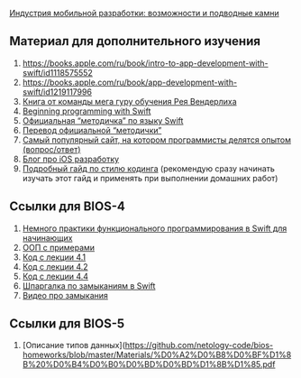 [Индустрия мобильной разработки: возможности и подводные камни](https://www.youtube.com/watch?v=27NGRO7iWv4)

## Материал для дополнительного изучения

1. https://books.apple.com/ru/book/intro-to-app-development-with-swift/id1118575552
1. https://books.apple.com/ru/book/app-development-with-swift/id1219117996
1. [Книга от команды мега гуру обучения Рея Вендерлиха](https://store.raywenderlich.com/products/swift-apprentice)
1. [Beginning programming with Swift](https://store.raywenderlich.com/products/swift-apprentice)
1. [Официальная “методичка” по языку Swift](https://docs.swift.org/swift-book/LanguageGuide/TheBasics.html)
1. [Перевод официальной “методички”](https://swiftbook.ru/content/languageguide/)
1. [Самый популярный сайт, на котором программисты делятся опытом (вопрос/ответ)](https://stackoverflow.com)
1. [Блог про iOS разработку](https://habr.com/ru/hub/ios_dev/)
1. [Подробный гайд по стилю кодинга](https://github.com/raywenderlich/swift-style-guide) (рекомендую сразу начинать изучать этот гайд и применять при выполнении домашних работ)

## Ссылки для BIOS-4

1. [Немного практики функционального программирования в Swift для начинающих](https://habr.com/ru/post/440722/)
1. [ООП с примерами](https://habr.com/ru/post/87205/)
1. [Код с лекции 4.1](https://github.com/netology-code/bios-homeworks/blob/master/Materials/%D0%9A%D0%BE%D0%B4%20%D1%81%20%D0%BB%D0%B5%D0%BA%D1%86%D0%B8%D0%B8%204.1.zip)
1. [Код с лекции 4.2](https://github.com/netology-code/bios-homeworks/blob/master/Materials/%D0%9A%D0%BE%D0%B4%20%D1%81%20%D0%BB%D0%B5%D0%BA%D1%86%D0%B8%D0%B8%204.2.zip)
1. [Код с лекции 4.4](https://github.com/netology-code/bios-homeworks/blob/master/Materials/%D0%9A%D0%BE%D0%B4%20%D1%81%20%D0%BB%D0%B5%D0%BA%D1%86%D0%B8%D0%B8%204.4.zip)
1. [Шпаргалка по замыканиям в Swift](https://fuckingclosuresyntax.com/)
1. [Видео про замыкания](https://www.youtube.com/watch?v=rpRQ-S7LJOk)

## Ссылки для BIOS-5
1. [Описание типов данных](https://github.com/netology-code/bios-homeworks/blob/master/Materials/%D0%A2%D0%B8%D0%BF%D1%8B%20%D0%B4%D0%B0%D0%BD%D0%BD%D1%8B%D1%85.pdf
